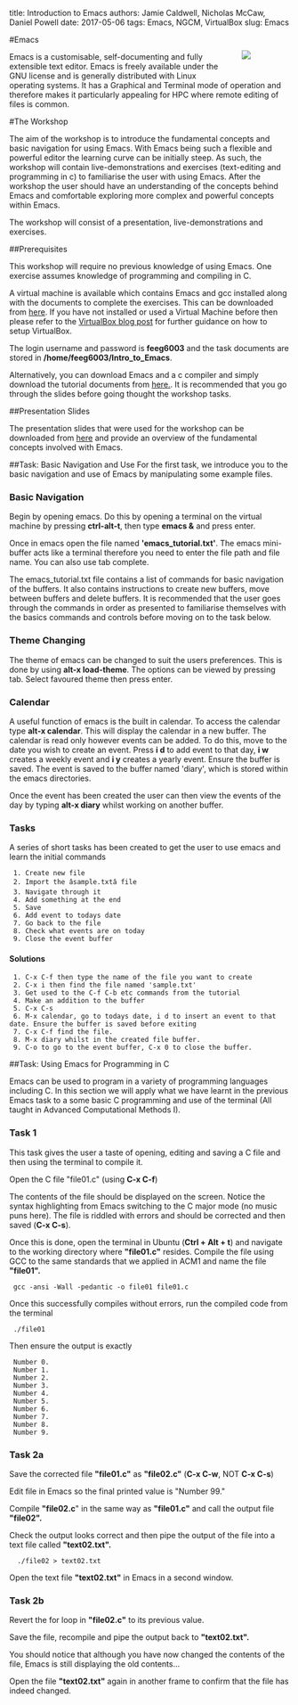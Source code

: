 title: Introduction to Emacs
authors: Jamie Caldwell, Nicholas McCaw, Daniel Powell
date: 2017-05-06
tags: Emacs, NGCM, VirtualBox
slug: Emacs

<p align="center"><img src="{filename}/Emacs/emacs_logo.png" align="right" style="margin: 2em 5em 2em 2em"/></p>

#Emacs

Emacs is a customisable, self-documenting and fully extensible text editor. Emacs is freely available under the GNU license and is generally distributed with Linux operating systems. It has a Graphical and Terminal mode of operation and therefore makes it particularly appealing for HPC where remote editing of files is common.

#The Workshop

The aim of the workshop is to introduce the fundamental concepts and basic navigation for using Emacs. With Emacs being such a flexible and powerful editor the learning curve can be initially steep. As such, the workshop will contain live-demonstrations and exercises (text-editing and programming in c) to familiarise the user with using Emacs. After the workshop the user should have an understanding of the concepts behind Emacs and comfortable exploring more complex and powerful concepts within Emacs.

The workshop will consist of a presentation, live-demonstrations and exercises.


##Prerequisites

This workshop will require no previous knowledge of using Emacs. One exercise assumes knowledge of programming and compiling in C.

A virtual machine is available which contains Emacs and gcc installed along with the documents to complete the exercises. This can be downloaded from [here](http://www.southampton.ac.uk/~ngcmbits/virtualmachines/Emacs_Intro.ova). If you have not installed or used a Virtual Machine before then please refer to the [VirtualBox blog post]({filename}/virtualbox-basics/virtualbox-basics.rst) for further guidance on how to setup VirtualBox.

The login username and password is **feeg6003** and the task documents are stored in **/home/feeg6003/Intro_to_Emacs**.

Alternatively, you can download Emacs and a c compiler and simply download the tutorial documents from [here.]({filename}/Emacs/Emacs_Tasks.tar). It is recommended that you go through the slides before going thought the workshop tasks.

##Presentation Slides

The presentation slides that were used for the workshop can be downloaded from [here]({filename}/Emacs/Introduction_to_EMACS.ppt) and provide an overview of the fundamental concepts involved with Emacs.

##Task: Basic Navigation and Use
For the first task, we introduce you to the basic navigation and use of Emacs by manipulating some example files.

### Basic Navigation

Begin by opening emacs. Do this by opening a terminal on the virtual machine by pressing **ctrl-alt-t**, then type **emacs &** and press enter.

Once in emacs open the file named **'emacs_tutorial.txt'**. The emacs mini-buffer acts like a terminal therefore you need to enter the file path and file name. You can also use tab complete.

The emacs_tutorial.txt file contains a list of commands for basic navigation of the buffers. It also contains instructions to create new buffers, move between buffers and delete buffers. It is recommended that the user goes through the commands in order as presented to familiarise themselves with the basics commands and controls before moving on to the task below.

### Theme Changing

The theme of emacs can be changed to suit the users preferences. This is done by using **alt-x load-theme**. The options can be viewed by pressing tab. Select favoured theme then press enter.

### Calendar

A useful function of emacs is the built in calendar. To access the calendar type **alt-x calendar**. This will display the calendar in a new buffer. The calendar is read only however events can be added. To do this, move to the date you wish to create an event. Press **i d** to add event to that day, **i w** creates a weekly event and **i y** creates a yearly event. Ensure the buffer is saved. The event is saved to the buffer named 'diary', which is stored within the emacs directories.

Once the event has been created the user can then view the events of the day by typing **alt-x diary** whilst working on another buffer.

### Tasks
A series of short tasks has been created to get the user to use emacs and learn the initial commands

  	 1. Create new file
	 2. Import the âsample.txtâ file
  	 3. Navigate through it
   	 4. Add something at the end
   	 5. Save
   	 6. Add event to todays date
   	 7. Go back to the file
   	 8. Check what events are on today
 	 9. Close the event buffer

#### Solutions

     1. C-x C-f then type the name of the file you want to create
     2. C-x i then find the file named 'sample.txt'
     3. Get used to the C-f C-b etc commands from the tutorial
     4. Make an addition to the buffer
     5. C-x C-s
     6. M-x calendar, go to todays date, i d to insert an event to that date. Ensure the buffer is saved before exiting
     7. C-x C-f find the file.
     8. M-x diary whilst in the created file buffer.
     9. C-o to go to the event buffer, C-x 0 to close the buffer.

##Task: Using Emacs for Programming in C

Emacs can be used to program in a variety of programming languages including C. In this section we will apply what we have learnt in the previous Emacs task to a some basic C programming and use of the terminal (All taught in Advanced Computational Methods I).

### Task 1

This task gives the user a taste of opening, editing and saving a C file and then using the terminal to compile it.

Open the C file "file01.c" (using **C-x C-f**)

The contents of the file should be displayed on the screen. Notice the syntax highlighting from Emacs switching to the C major mode (no music puns here). The file is riddled with errors and should be corrected and then saved (**C-x C-s**).

Once this is done, open the terminal in Ubuntu (**Ctrl + Alt + t**) and navigate to the working directory where **"file01.c"** resides. Compile the file using GCC to the same standards that we applied in ACM1 and name the file **"file01".**

     gcc -ansi -Wall -pedantic -o file01 file01.c

Once this successfully compiles without errors, run the compiled code from the terminal

     ./file01

Then ensure the output is exactly

     Number 0.
     Number 1.
     Number 2.
     Number 3.
     Number 4.
     Number 5.
     Number 6.
     Number 7.
     Number 8.
     Number 9.

### Task 2a

Save the corrected file **"file01.c"** as **"file02.c"** (**C-x C-w**, NOT **C-x C-s**)

Edit file in Emacs so the final printed value is "Number 99."

Compile **"file02.c**" in the same way as **"file01.c"** and call the output file **"file02".**

Check the output looks correct and then pipe the output of the file into a text file called **"text02.txt".**

      ./file02 > text02.txt

Open the text file **"text02.txt"** in Emacs in a second window.

### Task 2b

Revert the for loop in **"file02.c"** to its previous value.

Save the file, recompile and pipe the output back to **"text02.txt".**

You should notice that although you have now changed the contents of the file, Emacs is still displaying the old contents...

Open the file **"text02.txt"** again in another frame to confirm that the file has indeed changed.
